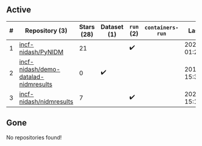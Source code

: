 ## Active
| # | Repository (3) | Stars (28) | Dataset (1) | `run` (2) | `containers-run` | Last Modified |
| --- | --- | --- | --- | --- | --- | --- |
| 1 | [incf-nidash/PyNIDM](https://github.com/incf-nidash/PyNIDM) | 21 |  | :heavy_check_mark: |  | 2025-03-04 01:24:13+00:00 |
| 2 | [incf-nidash/demo-datalad-nidmresults](https://github.com/incf-nidash/demo-datalad-nidmresults) | 0 | :heavy_check_mark: |  |  | 2018-08-08 15:35:53+00:00 |
| 3 | [incf-nidash/nidmresults](https://github.com/incf-nidash/nidmresults) | 7 |  | :heavy_check_mark: |  | 2025-02-26 15:13:29+00:00 |

## Gone
No repositories found!
